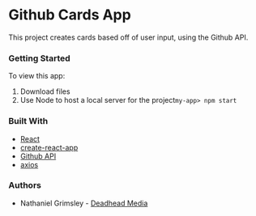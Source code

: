 # Github Cards App

This project creates cards based off of user input, using the Github API.

### Getting Started

To view this app:
1. Download files
1. Use Node to host a local server for the project```my-app> npm start```

### Built With

* <a href="reactjs.org">React</a>
* <a href="https://github.com/facebook/create-react-app">create-react-app</a>
* <a href="https://developer.github.com/v3/">Github API</a>
* <a href="https://github.com/axios/axios">axios</a>

### Authors

* Nathaniel Grimsley - <a href="http://deadhead.media">Deadhead Media</a>

